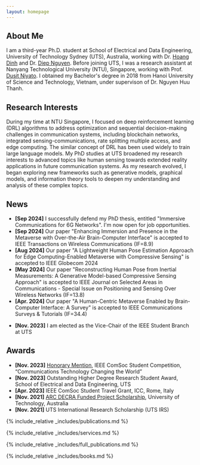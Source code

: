 ```yaml
---
layout: homepage
---
```


## About Me

I am a third-year Ph.D. student at School of Electrical and Data Engineering, University of Technology Sydney (UTS), Australia, working with Dr. [Hoang Dinh](https://sites.google.com/view/dinh-thai-hoang/) and Dr. [Diep Nguyen](https://sites.google.com/view/diep-n-nguyen/). Before joining UTS, I was a research assistant at Nanyang Technological University (NTU), Singapore, working with Prof. [Dusit Niyato](https://personal.ntu.edu.sg/dniyato/). I obtained my Bachelor's degree in 2018 from Hanoi University of Science and Technology, Vietnam, under supervison of Dr. Nguyen Huu Thanh. 

## Research Interests

During my time at NTU Singapore, I focused on deep reinforcement learning (DRL) algorithms to address optimization and sequential decision-making challenges in communication systems, including blockchain networks, integrated sensing-communications, rate splitting multiple access, and edge computing. The similar concept of DRL has been used widely to train large language models.
 My PhD studies at UTS broadened my research interests to advanced topics like human sensing towards extended reality applications in future communication systems. As my research evolved, I began exploring new frameworks such as generative models, graphical models, and information theory tools to deepen my understanding and analysis of these complex topics.

## News
- **[Sep 2024]** I successfully defend my PhD thesis, entitled "Immersive Communications for 6G Networks". I'm now open for job opportunities.
- **[Sep 2024]** Our paper "Enhancing Immersion and Presence in the Metaverse with Over-the-Air Brain-Computer Interface" is accepted to IEEE Transactions on Wireless Communications (IF=8.9)
- **[Aug 2024]** Our paper "A Lightweight Human Pose Estimation Approach for Edge Computing-Enabled Metaverse with Compressive Sensing" is accepted to IEEE Globecom 2024
- **[May 2024]** Our paper "Reconstructing Human Pose from Inertial Measurements: A Generative Model-based Compressive Sensing Approach" is accepted to IEEE Journal on Selected Areas in Communications - Special Issue on Positioning and Sensing Over Wireless Networks (IF=13.8)
- **[Apr. 2024]** Our paper "A Human-Centric Metaverse Enabled by Brain-Computer Interface: A Survey" is accepted to IEEE Communications Surveys & Tutorials (IF=34.4)
<!-- - **[Dec. 2023]** Our paper "Enabling Technologies for Web 3.0: A Comprehensive Survey" is submitted to IEEE COMST -->
<!-- - **[Nov. 2023]** Our paper "Reconstructing Human Pose from Inertial Measurements: A Generative Model-based Compressive Sensing Approach" is submitted to IEEE JSAC -->
- **[Nov. 2023]** I am elected as the Vice-Chair of the IEEE Student Branch at UTS
<!-- - **[Aug. 2023]** Our paper "Toward BCI-enabled Metaverse: A Joint Learning and Resource Allocation Approach" is accepted to IEEE Globecom 2023 -->
<!-- - **[Jul. 2023]** Our paper "A Human-Centric Metaverse Enabled by Brain-Computer Interface: A Survey" is submitted to IEEE COMST -->
<!-- - **[Jul. 2023]** Our paper "Enhancing Immersion and Presence in the Metaverse with Over-the-Air Brain-Computer Interface"  is submitted to IEEE TWC -->
<!-- - **[Jan. 2023]** Our paper "A Unified Resource Allocation Framework for Virtual Reality Streaming over Wireless Networks" is accepted to IEEE ICC 2023 -->

## Awards
- **[Nov. 2023]** [Honorary Mention](https://www.comsoc.org/membership/ieee-comsoc-student-competition/winners), IEEE ComSoc Student Competition, “Communications Technology Changing the World”
- **[Nov. 2023]** Outstanding Higher Degree Research Student Award, School of Electrical and Data Engineering, UTS 
- **[Apr. 2023]** IEEE ComSoc Student Travel Grant, ICC, Rome, Italy
- **[Nov. 2021]** [ARC DECRA Funded Project Scholarship](https://www.arc.gov.au/funding-research/funding-schemes/discovery-program/discovery-early-career-researcher-award-decra), University of Technology, Australia
- **[Nov. 2021]** UTS International Research Scholarship (UTS IRS)

{% include_relative _includes/publications.md %}

{% include_relative _includes/services.md %}

{% include_relative _includes/full_publications.md %}

{% include_relative _includes/books.md %}